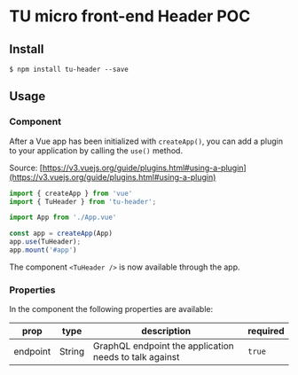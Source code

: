 # TU micro front-end Header POC

## Install

```shell
$ npm install tu-header --save
```

## Usage

### Component

After a Vue app has been initialized with `createApp()`, you can add a plugin to your application by calling the `use()` method.

Source: [https://v3.vuejs.org/guide/plugins.html#using-a-plugin](https://v3.vuejs.org/guide/plugins.html#using-a-plugin)

```javascript
import { createApp } from 'vue'
import { TuHeader } from 'tu-header';

import App from './App.vue'

const app = createApp(App)
app.use(TuHeader);
app.mount('#app')
```

The component `<TuHeader />` is now available through the app.

### Properties

In the component the following properties are available:

| prop     | type   | description                                            | required |
| -------- | ------ | ------------------------------------------------------ | -------- |
| endpoint | String | GraphQL endpoint the application needs to talk against | `true`   |